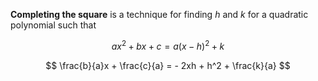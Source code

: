 **Completing the square** is a technique for finding $h$ and $k$ for a quadratic polynomial such that

$$
ax^2 + bx + c = a(x-h)^2 + k
$$

$$
\frac{b}{a}x + \frac{c}{a} = - 2xh + h^2 + \frac{k}{a}
$$